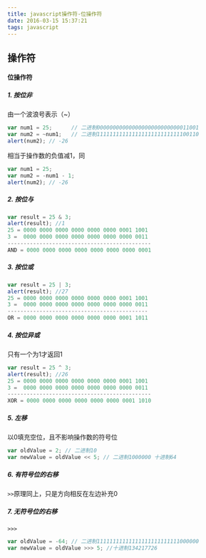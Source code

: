 ```yaml
---
title: javascript操作符-位操作符
date: 2016-03-15 15:37:21
tags: javascript
---
```

## 操作符
#### **位操作符**

##### 1. 按位非
 由一个波浪号表示（~）
```javascript
var num1 = 25;      // 二进制00000000000000000000000000011001
var num2 = ~num1;   // 二进制11111111111111111111111111100110
alert(num2); // -26
```
相当于操作数的负值减1，同
```javascript
var num1 = 25;
var num2 = -num1 - 1;
alert(num2); // -26
```
<!--more-->

##### 2. 按位与
```javascript
var result = 25 & 3;
alert(result); //1
25 = 0000 0000 0000 0000 0000 0000 0001 1001
3 =  0000 0000 0000 0000 0000 0000 0000 0011
---------------------------------------------
AND = 0000 0000 0000 0000 0000 0000 0000 0001
```
##### 3. 按位或
```javascript
var result = 25 | 3;
alert(result); //27
25 = 0000 0000 0000 0000 0000 0000 0001 1001
3 =  0000 0000 0000 0000 0000 0000 0000 0011
--------------------------------------------
OR = 0000 0000 0000 0000 0000 0000 0001 1011
```
##### 4. 按位异或
 只有一个为1才返回1
```javascript
var result = 25 ^ 3;
alert(result); //26
25 = 0000 0000 0000 0000 0000 0000 0001 1001
3 =  0000 0000 0000 0000 0000 0000 0000 0011
---------------------------------------------
XOR = 0000 0000 0000 0000 0000 0000 0001 1010
```
##### 5. 左移
以0填充空位，且不影响操作数的符号位
```javascript
var oldValue = 2; // 二进制10
var newValue = oldValue << 5; // 二进制1000000 十进制64
```
##### 6. 有符号位的右移
`>>`原理同上，只是方向相反在左边补充0
##### 7. 无符号位的右移
`>>>`
```javascript
var oldValue = -64; // 二进制11111111111111111111111111000000
var newValue = oldValue >>> 5; //十进制134217726
```